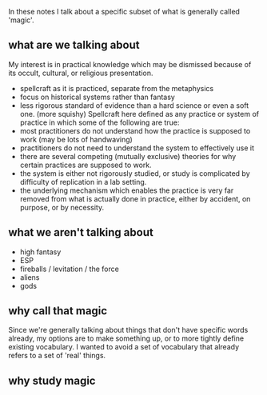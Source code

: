 
In these notes I talk about a specific subset of what is generally called 'magic'.
## what are we talking about
My interest is in practical knowledge which may be dismissed because of its occult, cultural, or religious presentation.
* spellcraft as it is practiced, separate from the metaphysics
* focus on historical systems rather than fantasy
* less rigorous standard of evidence than a hard science or even a soft one. (more squishy)
Spellcraft here defined as any practice or system of practice in which some of the following are true:
* most practitioners do not understand how the practice is supposed to work (may be lots of handwaving)
* practitioners do not need to understand the system to effectively use it
* there are several competing (mutually exclusive) theories for why certain practices are supposed to work.
* the system is either not rigorously studied, or study is complicated by difficulty of replication in a lab setting.
* the underlying mechanism which enables the practice is very far removed from what is actually done in practice,
    either by accident, on purpose, or by necessity.
## what we aren't talking about
* high fantasy
* ESP
* fireballs / levitation / the force
* aliens
* gods
## why call that magic
Since we're generally talking about things that don't have specific words already, my options are to make something up, or
to more tightly define existing vocabulary.
I wanted to avoid a set of vocabulary that already refers to a set of 'real' things.

## why study magic
